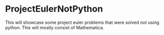 # ProjectEulerNotPython

This will showcase some project euler problems that were solved not using python. This will mostly consist of Mathematica.
